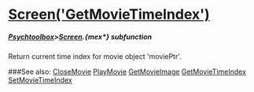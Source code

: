 # [Screen('GetMovieTimeIndex')](Screen-GetMovieTimeIndex) 
##### [Psychtoolbox](Psychtoolbox)>[Screen](Screen).{mex*} subfunction


Return current time index for movie object 'moviePtr'.  


###See also:
[CloseMovie](Screen-CloseMovie) [PlayMovie](Screen-PlayMovie) [GetMovieImage](Screen-GetMovieImage) [GetMovieTimeIndex](Screen-GetMovieTimeIndex) [SetMovieTimeIndex](Screen-SetMovieTimeIndex)
